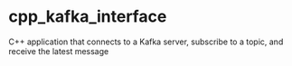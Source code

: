 # cpp_kafka_interface
C++ application that connects to a Kafka server, subscribe to a topic, and receive the latest message
